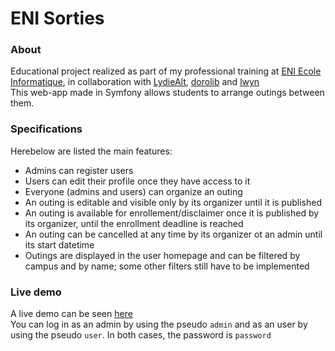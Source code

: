 # ENI Sorties
### About 
Educational project realized as part of my professional training at [ENI Ecole Informatique](https://www.eni-ecole.fr/), in collaboration with [LydieAlt](https://github.com/LydieAlt), [dorolib](https://github.com/dorolib) and [lwyn](https://github.com/EugenieFuchs) <br>
This web-app made in Symfony allows students to arrange outings between them. <br>
### Specifications
Herebelow are listed the main features:
- Admins can register users
- Users can edit their profile once they have access to it
- Everyone (admins and users) can organize an outing
- An outing is editable and visible only by its organizer until it is published
- An outing is available for enrollement/disclaimer once it is published by its organizer, until the enrollment deadline is reached
- An outing can be cancelled at any time by its organizer ot an admin until its start datetime
- Outings are displayed in the user homepage and can be filtered by campus and by name; some other filters still have to be implemented
### Live demo
A live demo can be seen [here](https://damienvassart.dev/portfolio/sorties/livedemo/public)<br>
You can log in as an admin by using the pseudo `admin` and as an user by using the pseudo `user`. In both cases, the password is `password`
